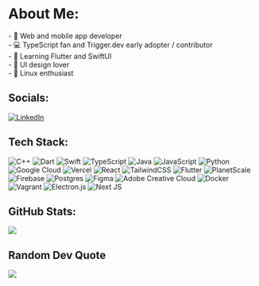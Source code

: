 # About Me:

\- 🚀 Web and mobile app developer<br>- 💻 TypeScript fan and Trigger.dev early adopter / contributor<br>- 📱 Learning Flutter and SwiftUI<br>- 🎨 UI design lover<br>- 🐧 Linux enthusiast

## Socials:

[![LinkedIn](https://img.shields.io/badge/LinkedIn-%230077B5.svg?logo=linkedin&logoColor=white)](https://linkedin.com/in/artemrebets)

## Tech Stack:

![C++](https://img.shields.io/badge/c++-%2300599C.svg?style=flat&logo=c%2B%2B&logoColor=white) ![Dart](https://img.shields.io/badge/dart-%230175C2.svg?style=flat&logo=dart&logoColor=white) ![Swift](https://img.shields.io/badge/swift-F54A2A?style=flat&logo=swift&logoColor=white) ![TypeScript](https://img.shields.io/badge/typescript-%23007ACC.svg?style=flat&logo=typescript&logoColor=white) ![Java](https://img.shields.io/badge/java-%23ED8B00.svg?style=flat&logo=openjdk&logoColor=white) ![JavaScript](https://img.shields.io/badge/javascript-%23323330.svg?style=flat&logo=javascript&logoColor=%23F7DF1E) ![Python](https://img.shields.io/badge/python-3670A0?style=flat&logo=python&logoColor=ffdd54) ![Google Cloud](https://img.shields.io/badge/GoogleCloud-%234285F4.svg?style=flat&logo=google-cloud&logoColor=white) ![Vercel](https://img.shields.io/badge/vercel-%23000000.svg?style=flat&logo=vercel&logoColor=white) ![React](https://img.shields.io/badge/react-%2320232a.svg?style=flat&logo=react&logoColor=%2361DAFB) ![TailwindCSS](https://img.shields.io/badge/tailwindcss-%2338B2AC.svg?style=flat&logo=tailwind-css&logoColor=white) ![Flutter](https://img.shields.io/badge/Flutter-%2302569B.svg?style=flat&logo=Flutter&logoColor=white) ![PlanetScale](https://img.shields.io/badge/planetscale-%23000000.svg?style=flat&logo=planetscale&logoColor=white) ![Firebase](https://img.shields.io/badge/Firebase-039BE5?style=flat&logo=Firebase&logoColor=white) ![Postgres](https://img.shields.io/badge/postgres-%23316192.svg?style=flat&logo=postgresql&logoColor=white) ![Figma](https://img.shields.io/badge/figma-%23F24E1E.svg?style=flat&logo=figma&logoColor=white) ![Adobe Creative Cloud](https://img.shields.io/badge/Adobe%20Creative%20Cloud-DA1F26.svg?style=flat&logo=Adobe%20Creative%20Cloud&logoColor=white) ![Docker](https://img.shields.io/badge/docker-%230db7ed.svg?style=flat&logo=docker&logoColor=white) ![Vagrant](https://img.shields.io/badge/vagrant-%231563FF.svg?style=flat&logo=vagrant&logoColor=white) ![Electron.js](https://img.shields.io/badge/Electron-191970?style=flat&logo=Electron&logoColor=white) ![Next JS](https://img.shields.io/badge/Next-black?style=flat&logo=next.js&logoColor=white)

## GitHub Stats:

![](https://github-readme-stats.vercel.app/api/top-langs/?username=a-rebets&theme=dracula&hide_border=true&include_all_commits=false&count_private=false&layout=compact)

## Random Dev Quote

![](https://quotes-github-readme.vercel.app/api?type=horizontal&theme=radical)
